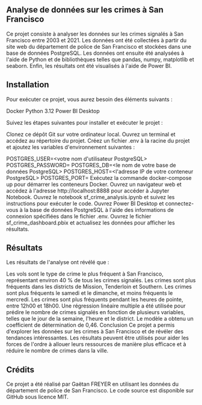 ## Analyse de données sur les crimes à San Francisco
Ce projet consiste à analyser les données sur les crimes signalés à San Francisco entre 2003 et 2021. Les données ont été collectées à partir du site web du département de police de San Francisco et stockées dans une base de données PostgreSQL. Les données ont ensuite été analysées à l'aide de Python et de bibliothèques telles que pandas, numpy, matplotlib et seaborn. Enfin, les résultats ont été visualisés à l'aide de Power BI.

## Installation
Pour exécuter ce projet, vous aurez besoin des éléments suivants :

Docker
Python 3.12
Power BI Desktop

Suivez les étapes suivantes pour installer et exécuter le projet :

Clonez ce dépôt Git sur votre ordinateur local.
Ouvrez un terminal et accédez au répertoire du projet.
Créez un fichier .env à la racine du projet et ajoutez les variables d'environnement suivantes :

POSTGRES_USER=<votre nom d'utilisateur PostgreSQL>
POSTGRES_PASSWORD=<votre mot de passe PostgreSQL>
POSTGRES_DB=<le nom de votre base de données PostgreSQL>
POSTGRES_HOST=<l'adresse IP de votre conteneur PostgreSQL>
POSTGRES_PORT=<le port de votre conteneur PostgreSQL>
Exécutez la commande docker-compose up pour démarrer les conteneurs Docker.
Ouvrez un navigateur web et accédez à l'adresse http://localhost:8888 pour accéder à Jupyter Notebook.
Ouvrez le notebook sf_crime_analysis.ipynb et suivez les instructions pour exécuter le code.
Ouvrez Power BI Desktop et connectez-vous à la base de données PostgreSQL à l'aide des informations de connexion spécifiées dans le fichier .env.
Ouvrez le fichier sf_crime_dashboard.pbix et actualisez les données pour afficher les résultats.

## Résultats

Les résultats de l'analyse ont révélé que :

Les vols sont le type de crime le plus fréquent à San Francisco, représentant environ 40 % de tous les crimes signalés.
Les crimes sont plus fréquents dans les districts de Mission, Tenderloin et Southern.
Les crimes sont plus fréquents le samedi et le dimanche, et moins fréquents le mercredi.
Les crimes sont plus fréquents pendant les heures de pointe, entre 12h00 et 18h00.
Une régression linéaire multiple a été utilisée pour prédire le nombre de crimes signalés en fonction de plusieurs variables, telles que le jour de la semaine, l'heure et le district. Le modèle a obtenu un coefficient de détermination de 0,46.
Conclusion
Ce projet a permis d'explorer les données sur les crimes à San Francisco et de révéler des tendances intéressantes. Les résultats peuvent être utilisés pour aider les forces de l'ordre à allouer leurs ressources de manière plus efficace et à réduire le nombre de crimes dans la ville.

## Crédits
Ce projet a été réalisé par Gaëtan FREYER en utilisant les données du département de police de San Francisco. Le code source est disponible sur GitHub sous licence MIT.